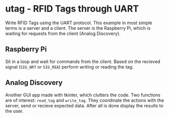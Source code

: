 # utag - RFID Tags through UART
Write RFID Tags using the UART protocol. This example in most simple terms is a server and a client. The server is the Raspberry Pi, which is waiting for requests from the client (Analog Discovery).

## Raspberry Pi
Sit in a loop and wait for commands from the client. Based on the recieved signal (`SIG_WRT` or `SIG_REA`) perform writing or reading the tag.

## Analog Discovery
Another GUI app made with tkinter, which clutters the code. Two functions are of interest: `read_tag` and `write_tag`. They coordinate the actions with the server, send or recieve expected data. After all is done display the results to the user.
